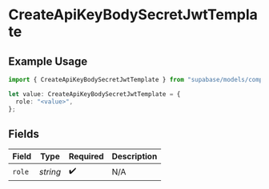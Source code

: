 # CreateApiKeyBodySecretJwtTemplate

## Example Usage

```typescript
import { CreateApiKeyBodySecretJwtTemplate } from "supabase/models/components";

let value: CreateApiKeyBodySecretJwtTemplate = {
  role: "<value>",
};
```

## Fields

| Field              | Type               | Required           | Description        |
| ------------------ | ------------------ | ------------------ | ------------------ |
| `role`             | *string*           | :heavy_check_mark: | N/A                |